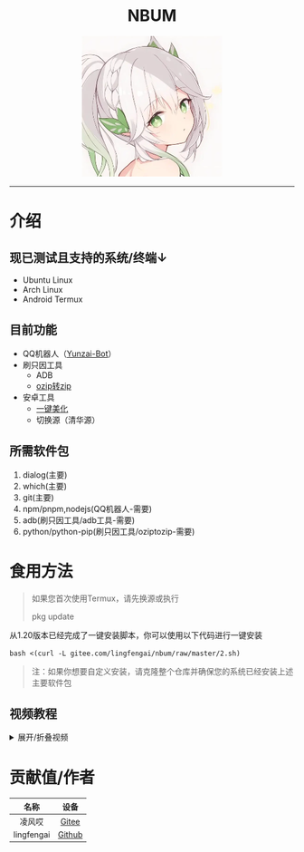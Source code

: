 <div align="center">
  <h1>NBUM</h1>
</div>
<div align="center">
  <img src="picture/logo.png" alt="logo">
</div>

---

# 介绍

## 现已测试且支持的系统/终端↓

- Ubuntu Linux 
- Arch Linux 
- Android Termux

## 目前功能

- QQ机器人（[Yunzai-Bot](https://gitee.com/Le-niao/Yunzai-Bot)）
- 刷只因工具
    - ADB
    - [ozip转zip](https://github.com/liyw0205/oziptozip)
- 安卓工具
    - [一键美化](https://github.com/remo7777/T-Header)
    - 切换源（清华源）

## 所需软件包
1. dialog(主要)
2. which(主要)
3. git(主要)
4. npm/pnpm,nodejs(QQ机器人-需要)
5. adb(刷只因工具/adb工具-需要)
6. python/python-pip(刷只因工具/oziptozip-需要)

# 食用方法

> 如果您首次使用Termux，请先换源或执行
> 
> pkg update

从1.20版本已经完成了一键安装脚本，你可以使用以下代码进行一键安装

```
bash <(curl -L gitee.com/lingfengai/nbum/raw/master/2.sh)
```

> 注：如果你想要自定义安装，请克隆整个仓库并确保您的系统已经安装上述主要软件包

## 视频教程

<details>
  <summary>展开/折叠视频</summary>
  <video controls>
    <source src="video/6.mp4" type="视频类型">
    抱歉，你的浏览器不支持播放该视频。
  </video>
</details>

# 贡献值/作者

|    名称     |     设备     |
|    :----:   |    :----:   |
| 凌风哎     | [Gitee](https://gitee.com/lingfengai) |
| lingfengai   | [Github](https://github.com/lingfengai2) |